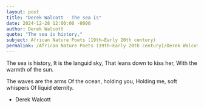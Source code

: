 ```yaml
---
layout: post
title: "Derek Walcott - The sea is"
date: 2024-12-28 12:00:00 -0000
author: Derek Walcott
quote: "The sea is history,"
subject: African Nature Poets (19th–Early 20th century)
permalink: /African Nature Poets (19th–Early 20th century)/Derek Walcott/Derek Walcott - The sea is
---
```


The sea is history,
It is the languid sky,
That leans down to kiss her,
With the warmth of the sun.
 
 The waves are the arms
Of the ocean, holding you,
Holding me, soft whispers
Of liquid eternity.


- Derek Walcott
